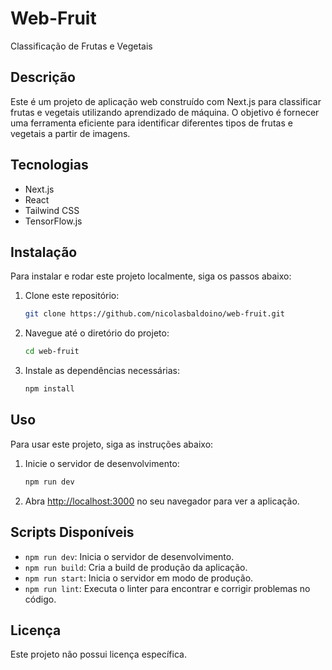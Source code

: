 # Web-Fruit

Classificação de Frutas e Vegetais

## Descrição

Este é um projeto de aplicação web construído com Next.js para classificar frutas e vegetais utilizando aprendizado de máquina. O objetivo é fornecer uma ferramenta eficiente para identificar diferentes tipos de frutas e vegetais a partir de imagens.

## Tecnologias

- Next.js
- React
- Tailwind CSS
- TensorFlow.js

## Instalação

Para instalar e rodar este projeto localmente, siga os passos abaixo:

1. Clone este repositório:
    ```bash
    git clone https://github.com/nicolasbaldoino/web-fruit.git
    ```
2. Navegue até o diretório do projeto:
    ```bash
    cd web-fruit
    ```
3. Instale as dependências necessárias:
    ```bash
    npm install
    ```

## Uso

Para usar este projeto, siga as instruções abaixo:

1. Inicie o servidor de desenvolvimento:
    ```bash
    npm run dev
    ```
2. Abra [http://localhost:3000](http://localhost:3000) no seu navegador para ver a aplicação.

## Scripts Disponíveis

- `npm run dev`: Inicia o servidor de desenvolvimento.
- `npm run build`: Cria a build de produção da aplicação.
- `npm run start`: Inicia o servidor em modo de produção.
- `npm run lint`: Executa o linter para encontrar e corrigir problemas no código.

## Licença

Este projeto não possui licença específica.
